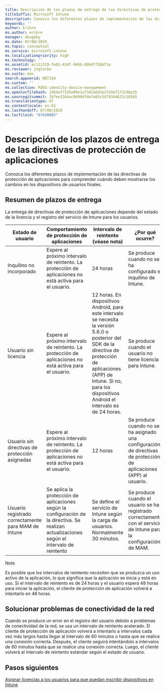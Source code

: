 ```yaml
---
title: Descripción de los plazos de entrega de las directivas de protección de aplicaciones
titleSuffix: Microsoft Intune
description: Conozca los diferentes plazos de implementación de las directivas de protección de aplicaciones para comprender cuándo deben mostrarse los cambios en los dispositivos de usuarios finales.
keywords: ''
author: Erikre
ms.author: erikre
manager: dougeby
ms.date: 07/08/2019
ms.topic: conceptual
ms.service: microsoft-intune
ms.localizationpriority: high
ms.technology: ''
ms.assetid: ec111319-7e02-434f-946b-88647726bf1a
ms.reviewer: joglocke
ms.suite: ems
search.appverid: MET150
ms.custom: ''
ms.collection: M365-identity-device-management
ms.openlocfilehash: 14b4af7145e09e1af3d2a6d3a2fd3ef17319be35
ms.sourcegitcommit: 1b7ee2164ac9490df4efa83c5479344622c181b5
ms.translationtype: HT
ms.contentlocale: es-ES
ms.lasthandoff: 07/08/2019
ms.locfileid: "67649005"
---
```

# <a name="understand-app-protection-policy-delivery-timing"></a>Descripción de los plazos de entrega de las directivas de protección de aplicaciones

Conozca los diferentes plazos de implementación de las directivas de protección de aplicaciones para comprender cuándo deben mostrarse los cambios en los dispositivos de usuarios finales.

## <a name="delivery-timing-summary"></a>Resumen de plazos de entrega

La entrega de directivas de protección de aplicaciones depende del estado de la licencia y el registro del servicio de Intune para los usuarios.  

|    Estado de usuario    |    Comportamiento de protección de aplicaciones     |    Intervalo de reintento (véase nota)    |    ¿Por qué ocurre?    |
|-----------------------------------------------------|-------------------------------------------------------------------------------------------------|--------------------------------------------------------------------------------------|-----------------------------------------------------------------------------------------------------------|
|    Inquilino no incorporado    |    Espere al próximo intervalo de reintento.  La protección de aplicaciones no está activa para el usuario.    |    24 horas    |    Se produce cuando no se ha configurado el inquilino de Intune.    |
|    Usuario sin licencia     |    Espere al próximo intervalo de reintento.  La protección de aplicaciones no está activa para el usuario.     |    12 horas. En dispositivos Android, para este intervalo se necesita la versión 5.6.0 o posterior del SDK de la directiva de protección de aplicaciones (APP) de Intune. Si no, para los dispositivos Android el intervalo es de 24 horas.   |    Se produce cuando el usuario no tiene licencia para Intune.    |
|    Usuario sin directivas de protección asignadas    |    Espere al próximo intervalo de reintento.  La protección de aplicaciones no está activa para el usuario.    |    12 horas        |    Se produce cuando no se ha asignado una configuración de directivas de protección de aplicaciones (APP) al usuario.    |
|    Usuario registrado correctamente para MAM de Intune    |    Se aplica la protección de aplicaciones según la configuración de la directiva.    Se realizan actualizaciones según el intervalo de reintento    |    Se define el servicio de Intune según la carga de usuarios.    Normalmente 30 minutos.     |    Se produce cuando el usuario se ha registrado correctamente con el servicio de Intune para la configuración de MAM.    |

> [!NOTE]
> Es posible que los intervalos de reintento necesiten que se produzca un uso activo de la aplicación, lo que significa que la aplicación se inicia y está en uso.  Si el intervalo de reintento es de 24 horas y el usuario espera 48 horas para iniciar la aplicación, el cliente de protección de aplicación volverá a intentarlo en 48 horas.

## <a name="handling-network-connectivity-issues"></a>Solucionar problemas de conectividad de la red

Cuando se produce un error en el registro del usuario debido a problemas de conectividad de la red, se usa un intervalo de reintento acelerado.  El cliente de protección de aplicación volverá a intentarlo a intervalos cada vez más largos hasta llegar al intervalo de 60 minutos o hasta que se realice una conexión correcta.  Después, el cliente seguirá intentándolo a intervalos de 60 minutos hasta que se realice una conexión correcta. Luego, el cliente volverá al intervalo de reintento estándar según el estado de usuario.

## <a name="next-steps"></a>Pasos siguientes

[Asignar licencias a los usuarios para que puedan inscribir dispositivos en Intune](licenses-assign.md)

